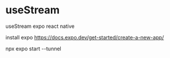# useStream
useStream expo react native

install expo 
https://docs.expo.dev/get-started/create-a-new-app/


 npx expo start --tunnel
